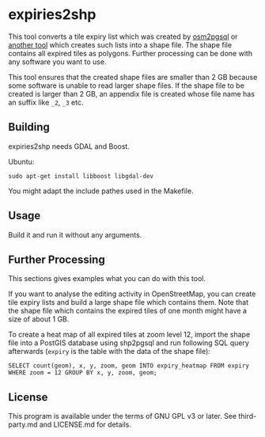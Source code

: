 expiries2shp
============

This tool converts a tile expiry list which was created by [osm2pgsql](https://github.com/openstreetmap/osm2pgsql)
or [another tool](http://wiki.openstreetmap.org/wiki/Tile_expire_methods) which creates such lists into a shape file.
The shape file contains all expired tiles as polygons. Further processing can be done with any
software you want to use.

This tool ensures that the created shape files are smaller than 2 GB because some software is unable
to read larger shape files. If the shape file to be created is larger than 2 GB, an appendix file is
created whose file name has an suffix like `_2`, `_3` etc.

Building
--------

expiries2shp needs GDAL and Boost.

Ubuntu:

    sudo apt-get install libboost libgdal-dev

You might adapt the include pathes used in the Makefile.


Usage
-----

Build it and run it without any arguments.


Further Processing
------------------

This sections gives examples what you can do with this tool.

If you want to analyse the editing activity in OpenStreetMap, you can create tile expiry lists and
build a large shape file which contains them. Note that the shape file which contains the expired
tiles of one month might have a size of about 1 GB.

To create a heat map of all expired tiles at zoom level 12, import the shape file into a PostGIS database using shp2pgsql and run
following SQL query afterwards (`expiry` is the table with the data of the shape file):

    SELECT count(geom), x, y, zoom, geom INTO expiry_heatmap FROM expiry WHERE zoom = 12 GROUP BY x, y, zoom, geom;

License
-------

This program is available under the terms of GNU GPL v3 or later.
See third-party.md and LICENSE.md for details.
